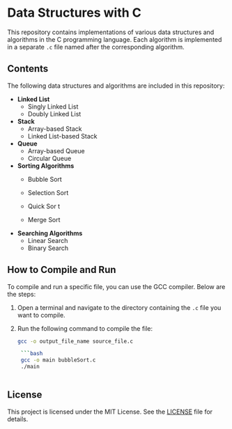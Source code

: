 # Data Structures with C

This repository contains implementations of various data structures and algorithms in the C programming language. Each algorithm is implemented in a separate `.c` file named after the corresponding algorithm.

## Contents

The following data structures and algorithms are included in this repository:

- **Linked List**
  - Singly Linked List
  - Doubly Linked List
- **Stack**
  - Array-based Stack
  - Linked List-based Stack
- **Queue**
  - Array-based Queue
  - Circular Queue
- **Sorting Algorithms**
  - Bubble Sort
  - Selection Sort
  - Quick Sor
t

  - Merge Sort
- **Searching Algorithms**
  - Linear Search
  - Binary Search

## How to Compile and Run

To compile and run a specific file, you can use the GCC compiler. Below are the steps:

1. Open a terminal and navigate to the directory containing the `.c` file you want to compile.
2. Run the following command to compile the file:

   ```bash
   gcc -o output_file_name source_file.c

    ```bash
    gcc -o main bubbleSort.c
    ./main
    
## License

This project is licensed under the MIT License. See the [LICENSE](./LICENSE) file for details.